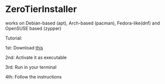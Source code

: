 # ZeroTierInstaller
works on Debian-based (apt), Arch-based (pacman), Fedora-like(dnf) and OpenSUSE based (zypper)


Tutorial:

1st: Download [this](https://github.com/Can202/ZeroTierInstaller/releases/download/v0.5/zerotier.sh)

2nd: Activate it as executable

3rd: Run in your terminal

4th: Follow the instructions
